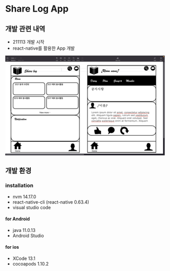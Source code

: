 # Share Log App
## 개발 관련 내역
* 211113 개발 시작
* react-native를 활용한 App 개발
<img src="https://github.com/sohn0356-git/share_log/blob/master/page_design.png?raw=true">

## 개발 환경
### installation
  * nvm 14.17.0
  * react-native-cli (react-native 0.63.4)
  * visual studio code
#### for Android
  * java 11.0.13
  * Android Studio
#### for ios
  * XCode 13.1
  * cocoapods 1.10.2